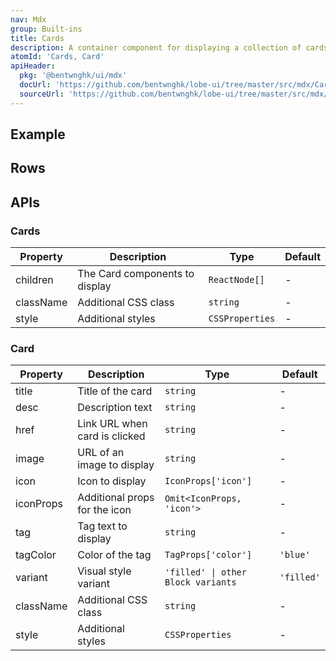 ```yaml
---
nav: Mdx
group: Built-ins
title: Cards
description: A container component for displaying a collection of cards in an MDX document.
atomId: 'Cards, Card'
apiHeader:
  pkg: '@bentwnghk/ui/mdx'
  docUrl: 'https://github.com/bentwnghk/lobe-ui/tree/master/src/mdx/Cards/index.md'
  sourceUrl: 'https://github.com/bentwnghk/lobe-ui/tree/master/src/mdx/Cards/index.tsx'
---
```


## Example

<code src="./demos/index.tsx" ></code>

## Rows

<code src="./demos/Rows.tsx" ></code>

## APIs

### Cards

| Property  | Description                    | Type            | Default |
| --------- | ------------------------------ | --------------- | ------- |
| children  | The Card components to display | `ReactNode[]`   | -       |
| className | Additional CSS class           | `string`        | -       |
| style     | Additional styles              | `CSSProperties` | -       |

### Card

| Property  | Description                   | Type                               | Default    |
| --------- | ----------------------------- | ---------------------------------- | ---------- |
| title     | Title of the card             | `string`                           | -          |
| desc      | Description text              | `string`                           | -          |
| href      | Link URL when card is clicked | `string`                           | -          |
| image     | URL of an image to display    | `string`                           | -          |
| icon      | Icon to display               | `IconProps['icon']`                | -          |
| iconProps | Additional props for the icon | `Omit<IconProps, 'icon'>`          | -          |
| tag       | Tag text to display           | `string`                           | -          |
| tagColor  | Color of the tag              | `TagProps['color']`                | `'blue'`   |
| variant   | Visual style variant          | `'filled' \| other Block variants` | `'filled'` |
| className | Additional CSS class          | `string`                           | -          |
| style     | Additional styles             | `CSSProperties`                    | -          |
